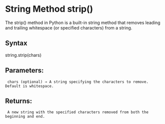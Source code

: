 # String Method strip()

The strip() method in Python is a built-in string method that removes leading and trailing whitespace (or specified characters) from a string.

## Syntax

string.strip(chars)

## Parameters:
     chars (optional) → A string specifying the characters to remove. Default is whitespace.


## Returns:
     A new string with the specified characters removed from both the beginning and end.